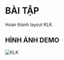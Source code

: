 # BÀI TẬP
Hoàn thành layout KLK.
## HÌNH ẢNH DEMO
![KLK](https://media-exp1.licdn.com/dms/image/C5622AQF3tksthHMsbQ/feedshare-shrink_2048_1536/0/1658995915555?e=1661990400&v=beta&t=0NzjQJdEy4Q8SgnKV2cJYhisq5IAdpBGpRhrq5NPkCE)
